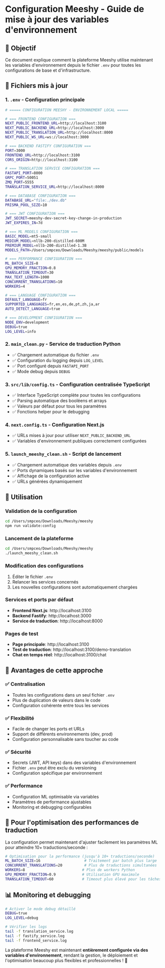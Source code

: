 # Configuration Meeshy - Guide de mise à jour des variables d'environnement

## 🎯 Objectif
Ce document explique comment la plateforme Meeshy utilise maintenant les variables d'environnement depuis le fichier `.env` pour toutes les configurations de base et d'infrastructure.

## 📁 Fichiers mis à jour

### 1. **`.env`** - Configuration principale
```bash
# ===== CONFIGURATION MEESHY - ENVIRONNEMENT LOCAL =====

# === FRONTEND CONFIGURATION ===
NEXT_PUBLIC_FRONTEND_URL=http://localhost:3100
NEXT_PUBLIC_BACKEND_URL=http://localhost:3000
NEXT_PUBLIC_TRANSLATION_URL=http://localhost:8000
NEXT_PUBLIC_WS_URL=ws://localhost:3000

# === BACKEND FASTIFY CONFIGURATION ===
PORT=3000
FRONTEND_URL=http://localhost:3100
CORS_ORIGIN=http://localhost:3100

# === TRANSLATION SERVICE CONFIGURATION ===  
FASTAPI_PORT=8000
GRPC_PORT=50051
ZMQ_PORT=5555
TRANSLATION_SERVICE_URL=http://localhost:8000

# === DATABASE CONFIGURATION ===
DATABASE_URL="file:./dev.db"
PRISMA_POOL_SIZE=10

# === JWT CONFIGURATION ===
JWT_SECRET=meeshy-dev-secret-key-change-in-production
JWT_EXPIRES_IN=7d

# === ML MODELS CONFIGURATION ===
BASIC_MODEL=mt5-small
MEDIUM_MODEL=nllb-200-distilled-600M
PREMIUM_MODEL=nllb-200-distilled-1.3B
MODELS_PATH=/Users/smpceo/Downloads/Meeshy/meeshy/public/models

# === PERFORMANCE CONFIGURATION ===
ML_BATCH_SIZE=8
GPU_MEMORY_FRACTION=0.8
TRANSLATION_TIMEOUT=30
MAX_TEXT_LENGTH=1000
CONCURRENT_TRANSLATIONS=10
WORKERS=4

# === LANGUAGE CONFIGURATION ===
DEFAULT_LANGUAGE=fr
SUPPORTED_LANGUAGES=fr,en,es,de,pt,zh,ja,ar
AUTO_DETECT_LANGUAGE=true

# === DEVELOPMENT CONFIGURATION ===
NODE_ENV=development
DEBUG=true
LOG_LEVEL=info
```

### 2. **`main_clean.py`** - Service de traduction Python
- ✅ Chargement automatique du fichier `.env`
- ✅ Configuration du logging depuis `LOG_LEVEL`
- ✅ Port configuré depuis `FASTAPI_PORT`
- ✅ Mode debug depuis `DEBUG`

### 3. **`src/lib/config.ts`** - Configuration centralisée TypeScript
- ✅ Interface TypeScript complète pour toutes les configurations
- ✅ Parsing automatique des booléens et arrays
- ✅ Valeurs par défaut pour tous les paramètres
- ✅ Fonctions helper pour le debugging

### 4. **`next.config.ts`** - Configuration Next.js
- ✅ URLs mises à jour pour utiliser `NEXT_PUBLIC_BACKEND_URL`
- ✅ Variables d'environnement publiques correctement configurées

### 5. **`launch_meeshy_clean.sh`** - Script de lancement
- ✅ Chargement automatique des variables depuis `.env`
- ✅ Ports dynamiques basés sur les variables d'environnement
- ✅ Affichage de la configuration active
- ✅ URLs générées dynamiquement

## 🔧 Utilisation

### Validation de la configuration
```bash
cd /Users/smpceo/Downloads/Meeshy/meeshy
npm run validate:config
```

### Lancement de la plateforme
```bash
cd /Users/smpceo/Downloads/Meeshy/meeshy
./launch_meeshy_clean.sh
```

### Modification des configurations
1. Éditer le fichier `.env`
2. Relancer les services concernés
3. Les nouvelles configurations sont automatiquement chargées

### Services et ports par défaut
- **Frontend Next.js**: http://localhost:3100
- **Backend Fastify**: http://localhost:3000  
- **Service de traduction**: http://localhost:8000

### Pages de test
- **Page principale**: http://localhost:3100
- **Test de traduction**: http://localhost:3100/demo-translation
- **Chat en temps réel**: http://localhost:3100/chat

## 🌟 Avantages de cette approche

### ✅ Centralisation
- Toutes les configurations dans un seul fichier `.env`
- Plus de duplication de valeurs dans le code
- Configuration cohérente entre tous les services

### ✅ Flexibilité
- Facile de changer les ports et URLs
- Support de différents environnements (dev, prod)
- Configuration personnalisable sans toucher au code

### ✅ Sécurité
- Secrets (JWT, API keys) dans des variables d'environnement
- Fichier `.env` peut être exclu du versioning
- Configuration spécifique par environnement

### ✅ Performance
- Configuration ML optimisable via variables
- Paramètres de performance ajustables
- Monitoring et debugging configurables

## 🚀 Pour l'optimisation des performances de traduction

La configuration permet maintenant d'ajuster facilement les paramètres ML pour atteindre 10+ traductions/seconde :

```bash
# Optimisation pour la performance (jusqu'à 10+ traductions/seconde)
ML_BATCH_SIZE=16                    # Traitement par batch plus large
CONCURRENT_TRANSLATIONS=20          # Plus de traductions simultanées  
WORKERS=8                          # Plus de workers Python
GPU_MEMORY_FRACTION=0.9            # Utilisation GPU maximale
TRANSLATION_TIMEOUT=60             # Timeout plus élevé pour les tâches complexes
```

## 📊 Monitoring et debugging

```bash
# Activer le mode debug détaillé
DEBUG=true
LOG_LEVEL=debug

# Vérifier les logs
tail -f translation_service.log
tail -f fastify_service.log
tail -f frontend_service.log
```

La plateforme Meeshy est maintenant **entièrement configurée via des variables d'environnement**, rendant la gestion, le déploiement et l'optimisation beaucoup plus flexibles et professionnelles ! 🎉
